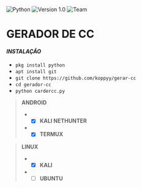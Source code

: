 
![[Python](https://github.com/koppy333-333-333)](http://img.shields.io/badge/python-blue.svg)
![[Version 1.0](https://github.com/koppy333-333-333)](http://img.shields.io/badge/version-v1.0-orange.svg)
![[Team](https://github.com/koppy333-333-333)](http://img.shields.io/badge/Team-404-green.svg)

# GERADOR DE CC

#### *INSTALAÇÃO*  
 - `pkg install python`
 - `apt install git`
 - `git clone https://github.com/koppyy/gerar-cc`
 - `cd gerador-cc`
 - `python cardercc.py`  

> **ANDROID**
> - - [x] **KALI NETHUNTER**
> - - [x] **TERMUX**  

> **LINUX**
> - - [x] **KALI**
> - - [ ] **UBUNTU**
#
